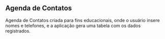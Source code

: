 ## Agenda de Contatos
Agenda de Contatos criada para fins educacionais, onde o usuário insere nomes e telefones, e a aplicação gera uma tabela com os dados registrados.